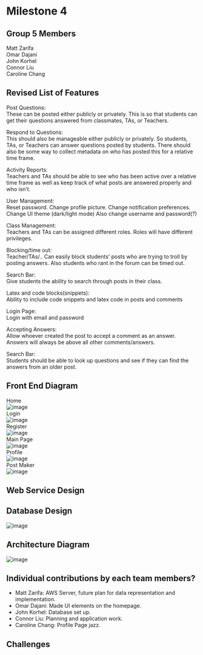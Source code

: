 # Milestone 4

## Group 5 Members
Matt Zarifa <br>
Omar Dajani <br>
John Korhel <br>
Connor Liu <br>
Caroline Chang <br>

## Revised List of Features
Post Questions: <br>
These can be posted either publicly or privately. This is so that students can get their questions answered from classmates, TAs, or Teachers. <br>

Respond to Questions: <br>
This should also be manageable either publicly or privately. So students, TAs, or Teachers can answer questions posted by students. There should also be some way to collect metadata on who has posted this for a relative time frame. <br>
 
Activity Reports: <br>
Teachers and TAs should be able to see who has been active over a relative time frame as well as keep track of what posts are answered properly and who isn’t. <br>

User Management: <br>
Reset password. Change profile picture. Change notification preferences. Change UI theme (dark/light mode) Also change username and password(?) <br>

Class Management: <br>
Teachers and TAs can be assigned different roles. Roles will have different privileges. <br>

Blocking/time out: <br>
Teacher/TAs/.. Can easily block students’ posts who are trying to troll by posting answers. Also students who rant in the forum can be timed out. <br>

Search Bar: <br>
Give students the ability to search through posts in their class. <br>

Latex and code blocks(snippets): <br>
Ability to include code snippets and latex code in posts and comments <br>

Login Page: <br>
Login with email and password <br>

Accepting Answers: <br>
Allow whoever created the post to accept a comment as an answer. Answers will always be above all other comments/answers. <br>

Search Bar: <br>
Students should be able to look up questions and see if they can find the answers from an older post. <br>


## Front End Diagram
Home <br>
![image](https://user-images.githubusercontent.com/47280380/110534880-6de3cd80-80d4-11eb-919f-e0149a7a9a45.png) <br>
Login <br>
![image](https://user-images.githubusercontent.com/47280380/110504139-b8078780-80b1-11eb-9f14-0702df147706.png) <br>
Register <br>
![image](https://user-images.githubusercontent.com/47280380/110504182-c35ab300-80b1-11eb-98db-c81654df5844.png) <br>
Main Page <br>
![image](https://user-images.githubusercontent.com/47280380/110504257-d66d8300-80b1-11eb-8dcc-551327361ae7.png) <br>
Profile <br>
![image](https://user-images.githubusercontent.com/47280380/110504308-e1c0ae80-80b1-11eb-99e9-bc617acb8cc0.png) <br>
Post Maker <br>
![image](https://user-images.githubusercontent.com/47280380/110504461-0ae13f00-80b2-11eb-97c9-495b60542c9d.png) <br>

## Web Service Design


## Database Design
![image](https://user-images.githubusercontent.com/47280380/110979357-58abb080-8319-11eb-89b1-7362a961087e.png)

## Architecture Diagram
![image](https://user-images.githubusercontent.com/47280380/110366647-6c92a200-7ffb-11eb-819c-fd87aa9f5962.png)

## Individual contributions by each team members? 
* Matt Zarifa: AWS Server, future plan for data representation and implementation.<br>
* Omar Dajani: Made UI elements on the homepage.
* John Korhel: Database set up.
* Connor Liu: Planning and application work.
* Caroline Chang: Profile Page jazz.

## Challenges
